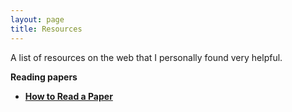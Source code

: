 ```yaml
---
layout: page
title: Resources
---
```


A list of resources on the web that I personally found very helpful.
<br />

**Reading papers**

- **[How to Read a Paper](http://ccr.sigcomm.org/online/files/p83-keshavA.pdf)**  

<!-- **Grad Applications Advice** -->

